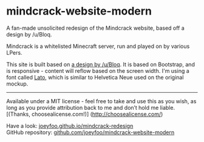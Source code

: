 mindcrack-website-modern
========================

A fan-made unsolicited redesign of the Mindcrack website, based off a design by /u/Bloq. 

Mindcrack is a whitelisted Minecraft server, run and played on by various LPers. 

This site is built based on [a design by /u/Bloq](http://www.reddit.com/r/mindcrack/comments/1nud9s/so_i_made_a_redesigned_mindcrack_website/ccm5geo). It is based on Bootstrap, and is responsive - content will reflow based on the screen width. I'm using a font called [Lato](http://www.google.com/fonts/specimen/Lato), which is similar to Helvetica Neue used on the original mockup. 

---

Available under a MIT license - feel free to take and use this as you wish, as long as you provide attribution back to me and don’t hold me liable. [(Thanks, choosealicense.com!)] (http://choosealicense.com/)

Have a look: [joeyfoo.github.io/mindcrack-redesign](http://joeyfoo.github.io/mindcrack-redesign/index.html)  
GitHub repository: [github.com/joeyfoo/mindcrack-website-modern](https://github.com/joeyfoo/mindcrack-website-modern)  